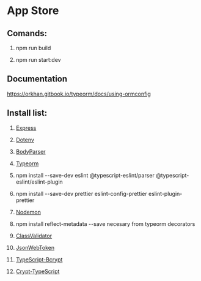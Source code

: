 # App Store

## Comands:

1. npm run build

2. npm run start:dev

## Documentation

https://orkhan.gitbook.io/typeorm/docs/using-ormconfig

## Install list:

1. [Express](https://www.npmjs.com/package/express)

2. [Dotenv](https://www.npmjs.com/package/dotenv)

3. [BodyParser](https://www.npmjs.com/package/body-parser)

4. [Typeorm](https://www.npmjs.com/package/typeorm)

5. npm install --save-dev eslint @typescript-eslint/parser @typescript-eslint/eslint-plugin

6. npm install --save-dev prettier eslint-config-prettier eslint-plugin-prettier

7. [Nodemon](https://www.npmjs.com/package/nodemon)

8. npm install reflect-metadata --save necesary from typeorm decorators

9. [ClassValidator](https://www.npmjs.com/package/class-validator)

10. [JsonWebToken](https://www.npmjs.com/package/jsonwebtoken)

11. [TypeScript-Bcrypt](https://www.npmjs.com/package/@types/bcrypt)

12. [Crypt-TypeScript](https://www.npmjs.com/package/crypto-ts)
